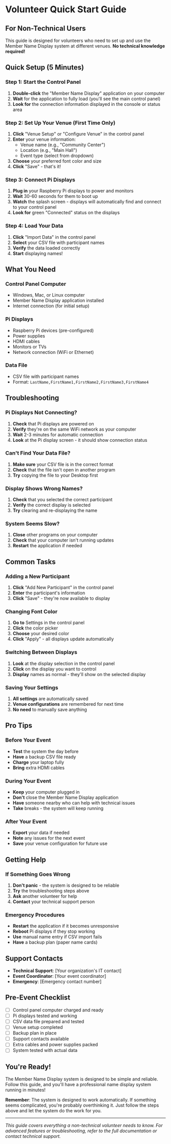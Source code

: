 # Volunteer Quick Start Guide

## For Non-Technical Users

This guide is designed for volunteers who need to set up and use the Member Name Display system at different venues. **No technical knowledge required!**

## Quick Setup (5 Minutes)

### Step 1: Start the Control Panel
1. **Double-click** the "Member Name Display" application on your computer
2. **Wait** for the application to fully load (you'll see the main control panel)
3. **Look for** the connection information displayed in the console or status area

### Step 2: Set Up Your Venue (First Time Only)
1. **Click** "Venue Setup" or "Configure Venue" in the control panel
2. **Enter** your venue information:
   - Venue name (e.g., "Community Center")
   - Location (e.g., "Main Hall")
   - Event type (select from dropdown)
3. **Choose** your preferred font color and size
4. **Click** "Save" - that's it!

### Step 3: Connect Pi Displays
1. **Plug in** your Raspberry Pi displays to power and monitors
2. **Wait** 30-60 seconds for them to boot up
3. **Watch** the splash screen - displays will automatically find and connect to your control panel
4. **Look for** green "Connected" status on the displays

### Step 4: Load Your Data
1. **Click** "Import Data" in the control panel
2. **Select** your CSV file with participant names
3. **Verify** the data loaded correctly
4. **Start** displaying names!

## What You Need

### Control Panel Computer
- Windows, Mac, or Linux computer
- Member Name Display application installed
- Internet connection (for initial setup)

### Pi Displays
- Raspberry Pi devices (pre-configured)
- Power supplies
- HDMI cables
- Monitors or TVs
- Network connection (WiFi or Ethernet)

### Data File
- CSV file with participant names
- Format: `LastName,FirstName1,FirstName2,FirstName3,FirstName4`

## Troubleshooting

### Pi Displays Not Connecting?
1. **Check** that Pi displays are powered on
2. **Verify** they're on the same WiFi network as your computer
3. **Wait** 2-3 minutes for automatic connection
4. **Look** at the Pi display screen - it should show connection status

### Can't Find Your Data File?
1. **Make sure** your CSV file is in the correct format
2. **Check** that the file isn't open in another program
3. **Try** copying the file to your Desktop first

### Display Shows Wrong Names?
1. **Check** that you selected the correct participant
2. **Verify** the correct display is selected
3. **Try** clearing and re-displaying the name

### System Seems Slow?
1. **Close** other programs on your computer
2. **Check** that your computer isn't running updates
3. **Restart** the application if needed

## Common Tasks

### Adding a New Participant
1. **Click** "Add New Participant" in the control panel
2. **Enter** the participant's information
3. **Click** "Save" - they're now available to display

### Changing Font Color
1. **Go to** Settings in the control panel
2. **Click** the color picker
3. **Choose** your desired color
4. **Click** "Apply" - all displays update automatically

### Switching Between Displays
1. **Look** at the display selection in the control panel
2. **Click** on the display you want to control
3. **Display** names as normal - they'll show on the selected display

### Saving Your Settings
1. **All settings** are automatically saved
2. **Venue configurations** are remembered for next time
3. **No need** to manually save anything

## Pro Tips

### Before Your Event
- **Test** the system the day before
- **Have** a backup CSV file ready
- **Charge** your laptop fully
- **Bring** extra HDMI cables

### During Your Event
- **Keep** your computer plugged in
- **Don't** close the Member Name Display application
- **Have** someone nearby who can help with technical issues
- **Take** breaks - the system will keep running

### After Your Event
- **Export** your data if needed
- **Note** any issues for the next event
- **Save** your venue configuration for future use

## Getting Help

### If Something Goes Wrong
1. **Don't panic** - the system is designed to be reliable
2. **Try** the troubleshooting steps above
3. **Ask** another volunteer for help
4. **Contact** your technical support person

### Emergency Procedures
- **Restart** the application if it becomes unresponsive
- **Reboot** Pi displays if they stop working
- **Use** manual name entry if CSV import fails
- **Have** a backup plan (paper name cards)

## Support Contacts

- **Technical Support**: [Your organization's IT contact]
- **Event Coordinator**: [Your event coordinator]
- **Emergency**: [Emergency contact number]

## Pre-Event Checklist

- [ ] Control panel computer charged and ready
- [ ] Pi displays tested and working
- [ ] CSV data file prepared and tested
- [ ] Venue setup completed
- [ ] Backup plan in place
- [ ] Support contacts available
- [ ] Extra cables and power supplies packed
- [ ] System tested with actual data

## You're Ready!

The Member Name Display system is designed to be simple and reliable. Follow this guide, and you'll have a professional name display system running in minutes!

**Remember**: The system is designed to work automatically. If something seems complicated, you're probably overthinking it. Just follow the steps above and let the system do the work for you.

---

*This guide covers everything a non-technical volunteer needs to know. For advanced features or troubleshooting, refer to the full documentation or contact technical support.* 